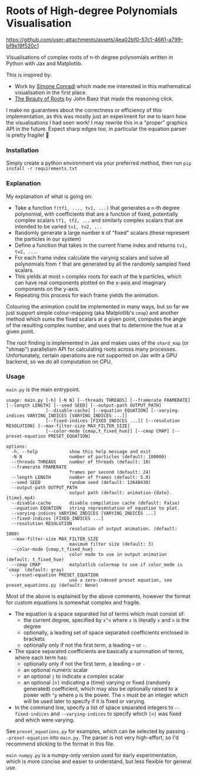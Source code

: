 # Roots of High-degree Polynomials Visualisation

https://github.com/user-attachments/assets/4ea02bf0-57c1-4661-a799-bf9e19f520c1

Visualisations of complex roots of n-th degree polynomials written in Python with Jax and Matplotlib.

This is inspired by:
- Work by [Simone Conradi](https://x.com/S_Conradi) which made me interested in this mathematical visualisation in the first place.
- [The Beauty of Roots](https://math.ucr.edu/home/baez/roots/) by John Baez that made the reasoning click.

I make no guarantees about the correctness or efficiency of this implementation, as this was mostly just an experiment for me to learn how the visualisations I had seen work! I may rewrite this in a "proper" graphics API in the future. Expect sharp edges too, in particular the equation parser is pretty fragile! 😬

### Installation

Simply create a python environment via your preferred method, then run `pip install -r requirements.txt`

### Explanation

My explanation of what is going on:
- Take a function `f(tf1, ..., tv1, ...)` that generates a `n`-th degree polynomial, with coefficients that are a function of fixed, potentially complex scalars `tf1, tf2, ...` and similarly complex scalars that are intended to be varied `tv1, tv2, ...`
- Randomly generate a large number `N` of "fixed" scalars (these represent the particles in our system)
- Define a function that takes in the current frame index and returns `tv1, tv2, ...`.
- For each frame index calculate the varying scalars and solve all polynomials from `f` that are generated by all the randomly sampled fixed scalars.
- This yields at most `n` complex roots for each of the `N` particles, which can have real components plotted on the x-axis and imaginary components on the y-axis.
- Repeating this process for each frame yields the animation.

Colouring the animation could be implemented in many ways, but so far we just support simple colour-mapping (aka Matplotlib's `cmap`) and another method which sums the fixed scalars at a given point, computes the angle of the resulting complex number, and uses that to determine the hue at a given point.

The root finding is implemented in Jax and makes uses of the `shard_map` (or "shmap") parallelism API for calculating roots across many processes. Unfortunately, certain operations are not supported on Jax with a GPU backend, so we do all computation on CPU.

### Usage

`main.py` is the main entrypoint.
```
usage: main.py [-h] [-N N] [--threads THREADS] [--framerate FRAMERATE] [--length LENGTH] [--seed SEED] [--output-path OUTPUT_PATH]
               [--disable-cache] [--equation EQUATION] [--varying-indices VARYING_INDICES [VARYING_INDICES ...]]
               [--fixed-indices [FIXED_INDICES ...]] [--resolution RESOLUTION] [--max-filter-size MAX_FILTER_SIZE]
               [--color-mode {cmap,t_fixed_hue}] [--cmap CMAP] [--preset-equation PRESET_EQUATION]

options:
  -h, --help            show this help message and exit
  -N N                  number of particles (default: 100000)
  --threads THREADS     number of threads (default: 10)
  --framerate FRAMERATE
                        frames per second (default: 24)
  --length LENGTH       number of frames (default: 5.0)
  --seed SEED           random seed (default: 12648430)
  --output-path OUTPUT_PATH
                        output path (default: animation-{date}.{time}.mp4)
  --disable-cache       disable compilation cache (default: False)
  --equation EQUATION   string representation of equation to plot.
  --varying-indices VARYING_INDICES [VARYING_INDICES ...]
  --fixed-indices [FIXED_INDICES ...]
  --resolution RESOLUTION
                        resolution of output animation. (default: 1000)
  --max-filter-size MAX_FILTER_SIZE
                        maximum filter size (default: 3)
  --color-mode {cmap,t_fixed_hue}
                        color mode to use in output animation (default: t_fixed_hue)
  --cmap CMAP           matplotlib colormap to use if color_mode is `cmap` (default: gray)
  --preset-equation PRESET_EQUATION
                        use a zero-indexed preset equation, see preset_equations.py (default: None)
```

Most of the above is explained by the above comments, however the format for custom equations is somewhat complex and fragile.
- The equation is a space separated list of terms which must consist of:
    - the current degree, specified by `x^n` where `x` is literally `x` and `n` is the degree
    - optionally, a leading set of space separated coefficients enclosed in brackets
    - optionally only if not the first term, a leading `+` or `-`.
- The space separated coefficients are basically a summation of terms, where each term has:
    - optionally only if not the first term, a leading `+` or `-`
    - an optional numeric scalar
    - an optional `j` to indicate a complex scalar
    - an optional `[n]` indicating a (time) varying or fixed (randomly generated) coefficient, which may also be optionally raised to a power with `^p` where `p` is the power. The `n` must be an integer which will be used later to specify if it is fixed or varying.
- In the command line, specify a list of space separated integers to `--fixed-indices` and `--varying-indices` to specify which `[n]` was fixed and which were varying.

See `preset_equations.py` for examples, which can be selected by passing `--preset-equation` into `main.py`. The parser is not very high-effort, so I'd recommend sticking to the format in this file.

`main-numpy.py` is a numpy-only version used for early experimentation, which is more concise and easier to understand, but less flexible for general use.
